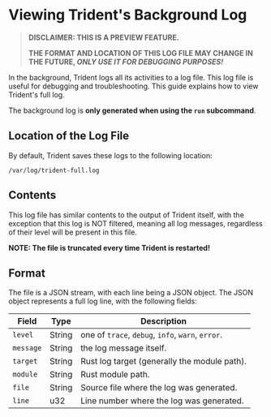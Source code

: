 # Viewing Trident's Background Log

> **DISCLAIMER: THIS IS A PREVIEW FEATURE.**
>
> **THE FORMAT AND LOCATION OF THIS LOG FILE MAY CHANGE IN THE FUTURE, _ONLY USE
> IT FOR DEBUGGING PURPOSES!_**

In the background, Trident logs all its activities to a log file. This log file
is useful for debugging and troubleshooting. This guide explains how to view
Trident's full log.

The background log is **only generated when using the `run` subcommand**.

## Location of the Log File

By default, Trident saves these logs to the following location:

`/var/log/trident-full.log`

## Contents

This log file has similar contents to the output of Trident itself, with the
exception that this log is NOT filtered, meaning all log messages, regardless of
their level will be present in this file.

**NOTE: The file is truncated every time Trident is restarted!**

## Format

The file is a JSON stream, with each line being a JSON object. The JSON object
represents a full log line, with the following fields:

| Field     | Type   | Description                                       |
| --------- | ------ | ------------------------------------------------- |
| `level`   | String | one of `trace`, `debug`, `info`, `warn`, `error`. |
| `message` | String | the log message itself.                           |
| `target`  | String | Rust log target (generally the module path).      |
| `module`  | String | Rust module path.                                 |
| `file`    | String | Source file where the log was generated.          |
| `line`    | u32    | Line number where the log was generated.          |

